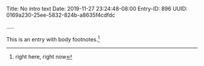 Title: No intro text
Date: 2019-11-27 23:24:48-08:00
Entry-ID: 896
UUID: 0169a230-25ee-5832-824b-a8635f4cdfdc

.....


This is an entry with body footnotes.[^fn]

[^fn]: right here, right now
